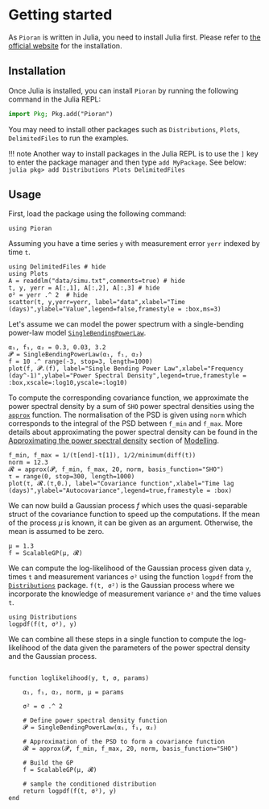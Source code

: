 # Getting started

As `Pioran` is written in Julia, you need to install Julia first. Please refer to [the official website](https://julialang.org/downloads/) for the installation.

## Installation

Once Julia is installed, you can install `Pioran` by running the following command in the Julia REPL:

```julia
import Pkg; Pkg.add("Pioran")
```

You may need to install other packages such as `Distributions`, `Plots`, `DelimitedFiles` to run the examples.

!!! note
    Another way to install packages in the Julia REPL is to use the `]` key to enter the package manager and then type `add MyPackage`. See below:
    ```julia
    pkg> add Distributions Plots DelimitedFiles
    ```

## Usage

First, load the package using the following command:

```@example getting_started
using Pioran
```

Assuming you have a time series `y`  with measurement error `yerr` indexed by time `t`.

```@example getting_started
using DelimitedFiles # hide
using Plots
A = readdlm("data/simu.txt",comments=true) # hide
t, y, yerr = A[:,1], A[:,2], A[:,3] # hide
σ² = yerr .^ 2  # hide
scatter(t, y,yerr=yerr, label="data",xlabel="Time (days)",ylabel="Value",legend=false,framestyle = :box,ms=3)
```

Let's assume we can model the power spectrum with a single-bending power-law model [`SingleBendingPowerLaw`](@ref).

```@example getting_started
α₁, f₁, α₂ = 0.3, 0.03, 3.2
𝓟 = SingleBendingPowerLaw(α₁, f₁, α₂)
f = 10 .^ range(-3, stop=3, length=1000)
plot(f, 𝓟.(f), label="Single Bending Power Law",xlabel="Frequency (day^-1)",ylabel="Power Spectral Density",legend=true,framestyle = :box,xscale=:log10,yscale=:log10)
```
To compute the corresponding covariance function, we approximate the power spectral density by a sum of `SHO` power spectral densities using the [`approx`](@ref) function. The normalisation of the PSD is given using `norm` which corresponds to the integral of the PSD between `f_min` and `f_max`. More details about approximating the power spectral density can be found in the [Approximating the power spectral density](@ref) section of [Modelling](@ref).

```@example getting_started
f_min, f_max = 1/(t[end]-t[1]), 1/2/minimum(diff(t))
norm = 12.3
𝓡 = approx(𝓟, f_min, f_max, 20, norm, basis_function="SHO")
τ = range(0, stop=300, length=1000)
plot(τ, 𝓡.(τ,0.), label="Covariance function",xlabel="Time lag (days)",ylabel="Autocovariance",legend=true,framestyle = :box)
```

We can now build a Gaussian process $f$ which uses the quasi-separable struct of the covariance function to speed up the computations. If the mean of the process $\mu$ is known, it can be given as an argument. Otherwise, the mean is assumed to be zero.

```@example getting_started
μ = 1.3
f = ScalableGP(μ, 𝓡)
```

We can compute the log-likelihood of the Gaussian process given data `y`, times `t` and measurement variances `σ²` using the function `logpdf` from the [`Distributions`](https://juliastats.org/Distributions.jl/stable/) package. `f(t, σ²)` is the Gaussian process where we incorporate the knowledge of measurement variance `σ²` and the time values `t`.
```@example getting_started
using Distributions
logpdf(f(t, σ²), y)
```

We can combine all these steps in a single function to compute the log-likelihood of the data given the parameters of the power spectral density and the Gaussian process.

```@example getting_started

function loglikelihood(y, t, σ, params)

    α₁, f₁, α₂, norm, μ = params

    σ² = σ .^ 2

    # Define power spectral density function
    𝓟 = SingleBendingPowerLaw(α₁, f₁, α₂)

    # Approximation of the PSD to form a covariance function
    𝓡 = approx(𝓟, f_min, f_max, 20, norm, basis_function="SHO")

    # Build the GP
    f = ScalableGP(μ, 𝓡)

    # sample the conditioned distribution
    return logpdf(f(t, σ²), y)
end
```
